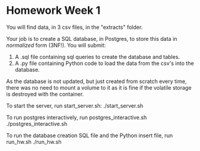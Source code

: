 # Homework Week 1

You will find data, in 3 csv files, in the "extracts" folder. 

Your job is to create a SQL database, in Postgres, to store this data in _normalized_ form (3NF!). You will submit: 

1. A .sql file containing sql queries to create the database and tables. 
2. A .py file containing Python code to load the data from the csv's into the database. 

As the database is not updated, but just created from scratch every time, there was no need to mount a volume to it as it is fine if the volatile storage is destroyed with the container.

To start the server, run start_server.sh:
./start_server.sh

To run postgres interactively, run postgres_interactive.sh
./postgres_interactive.sh

To run the database creation SQL file and the Python insert file, run run_hw.sh
./run_hw.sh
